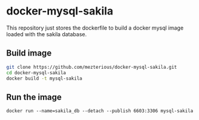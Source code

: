 # docker-mysql-sakila

This repository just stores the dockerfile to build a docker mysql image loaded with the sakila database.

## Build image
```bash
git clone https://github.com/mezterious/docker-mysql-sakila.git
cd docker-mysql-sakila
docker build -t mysql-sakila
```

## Run the image
```
docker run --name=sakila_db --detach --publish 6603:3306 mysql-sakila
```
